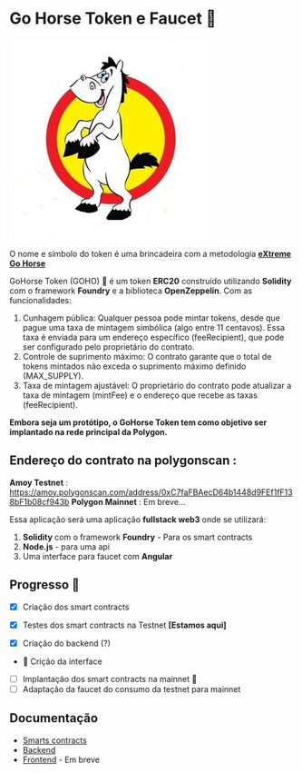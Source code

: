 # Go Horse Token e Faucet 🐴

![Pé de pano - go horse](./assets/gohorse-pe-de-pano.jpg)

O nome e símbolo do token é uma brincadeira com a metodologia **[eXtreme Go Horse](https://gohorse.com.br/extreme-go-horse-xgh.html)**

GoHorse Token (GOHO) 🐴 é um token **ERC20** construído utilizando **Solidity** com o framework **Foundry** e a biblioteca **OpenZeppelin**. Com as funcionalidades:

1. Cunhagem pública: Qualquer pessoa pode mintar tokens, desde que pague uma taxa de mintagem simbólica (algo entre 11 centavos). Essa taxa é enviada para um endereço específico (feeRecipient), que pode ser configurado pelo proprietário do contrato.
2. Controle de suprimento máximo: O contrato garante que o total de tokens mintados não exceda o suprimento máximo definido (MAX_SUPPLY).
3. Taxa de mintagem ajustável: O proprietário do contrato pode atualizar a taxa de mintagem (mintFee) e o endereço que recebe as taxas (feeRecipient).

**Embora seja um protótipo, o GoHorse Token tem como objetivo ser implantado na rede principal da Polygon.**

## Endereço do contrato na polygonscan :

**Amoy Testnet** : https://amoy.polygonscan.com/address/0xC7faFBAecD64b1448d9FEf1fF138bF1b08cf943b
**Polygon Mainnet** : Em breve...

Essa aplicação será uma aplicação **fullstack web3** onde se utilizará:

1. **Solidity** com o framework **Foundry** - Para os smart contracts
2. **Node.js** - para uma api
3. Uma interface para faucet com **Angular**

## Progresso 🐎

- [x] Criação dos smart contracts

- [x] Testes dos smart contracts na Testnet **[Estamos aqui]**
- [x] Criação do backend (?)
- 🏇 Crição da interface
- [ ] Implantação dos smart contracts na mainnet 🤠
- [ ] Adaptação da faucet do consumo da testnet para mainnet

## Documentação

- [Smarts contracts](./smart-contracts/)
- [Backend](./backend/)
- [Frontend]() - Em breve

